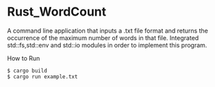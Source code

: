 # Rust_WordCount
A command line application that inputs a .txt file format and returns the occurrence of the maximum number of words in that file. Integrated std::fs,std::env and std::io modules in order to implement this program. 

How to Run

```
$ cargo build
$ cargo run example.txt
```
